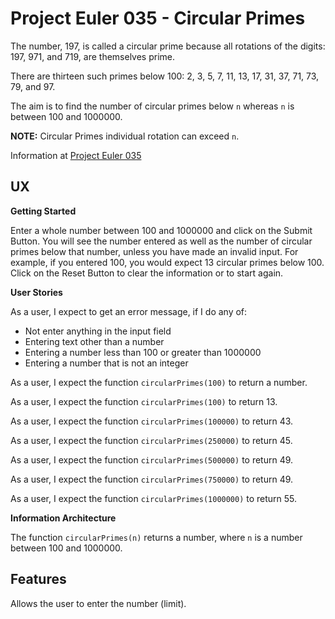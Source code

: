 # Project Euler 035 - Circular Primes

The number, 197, is called a circular prime because all rotations of the digits: 197, 971, and 719, are themselves prime.

There are thirteen such primes below 100: 2, 3, 5, 7, 11, 13, 17, 31, 37, 71, 73, 79, and 97.

The aim is to find the number of circular primes below `n` whereas `n` is between 100 and 1000000.

**NOTE:** Circular Primes individual rotation can exceed `n`.

Information at [Project Euler 035](https://projecteuler.net/problem=35)

## UX

**Getting Started**

Enter a whole number between 100 and 1000000 and click on the Submit Button.  You will see the number entered as well as the number of circular primes below that number, unless you have made an invalid input.  For example, if you entered 100, you would expect 13 circular primes below 100.  Click on the Reset Button to clear the information or to start again.


**User Stories**

As a user, I expect to get an error message, if I do any of:

- Not enter anything in the input field
- Entering text other than a number
- Entering a number less than 100 or greater than 1000000
- Entering a number that is not an integer

As a user, I expect the function `circularPrimes(100)` to return a number.

As a user, I expect the function `circularPrimes(100)` to return 13.

As a user, I expect the function `circularPrimes(100000)` to return 43.

As a user, I expect the function `circularPrimes(250000)` to return 45.

As a user, I expect the function `circularPrimes(500000)` to return 49.

As a user, I expect the function `circularPrimes(750000)` to return 49.

As a user, I expect the function `circularPrimes(1000000)` to return 55.

**Information Architecture**

The function `circularPrimes(n)` returns a number, where `n` is a number between 100 and 1000000.

## Features

Allows the user to enter the number (limit).

